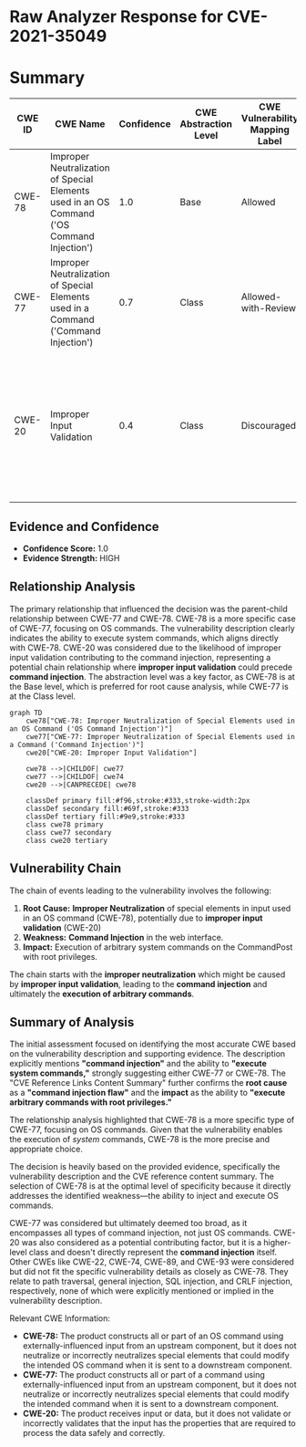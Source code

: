 # Raw Analyzer Response for CVE-2021-35049

# Summary
| CWE ID | CWE Name | Confidence | CWE Abstraction Level | CWE Vulnerability Mapping Label | CWE-Vulnerability Mapping Notes |
|---|---|---|---|---|---|
| CWE-78 | Improper Neutralization of Special Elements used in an OS Command ('OS Command Injection') | 1.0 | Base | Allowed | Primary CWE. Matches the vulnerability description and root cause evidence.|
| CWE-77 | Improper Neutralization of Special Elements used in a Command ('Command Injection') | 0.7 | Class | Allowed-with-Review | Considered as a broader category but CWE-78 is more specific.|
| CWE-20 | Improper Input Validation | 0.4 | Class | Discouraged | Secondary. Considered because command injection often stems from a lack of proper input validation, but it's a high-level CWE. |

## Evidence and Confidence

*   **Confidence Score:** 1.0
*   **Evidence Strength:** HIGH

## Relationship Analysis
The primary relationship that influenced the decision was the parent-child relationship between CWE-77 and CWE-78. CWE-78 is a more specific case of CWE-77, focusing on OS commands. The vulnerability description clearly indicates the ability to execute system commands, which aligns directly with CWE-78. CWE-20 was considered due to the likelihood of improper input validation contributing to the command injection, representing a potential chain relationship where **improper input validation** could precede **command injection**. The abstraction level was a key factor, as CWE-78 is at the Base level, which is preferred for root cause analysis, while CWE-77 is at the Class level.

```mermaid
graph TD
    cwe78["CWE-78: Improper Neutralization of Special Elements used in an OS Command ('OS Command Injection')"]
    cwe77["CWE-77: Improper Neutralization of Special Elements used in a Command ('Command Injection')"]
    cwe20["CWE-20: Improper Input Validation"]
    
    cwe78 -->|CHILDOF| cwe77
    cwe77 -->|CHILDOF| cwe74
    cwe20 -->|CANPRECEDE| cwe78

    classDef primary fill:#f96,stroke:#333,stroke-width:2px
    classDef secondary fill:#69f,stroke:#333
    classDef tertiary fill:#9e9,stroke:#333
    class cwe78 primary
    class cwe77 secondary
    class cwe20 tertiary
```

## Vulnerability Chain
The chain of events leading to the vulnerability involves the following:
1.  **Root Cause:** **Improper Neutralization** of special elements in input used in an OS command (CWE-78), potentially due to **improper input validation** (CWE-20)
2.  **Weakness:** **Command Injection** in the web interface.
3.  **Impact:** Execution of arbitrary system commands on the CommandPost with root privileges.

The chain starts with the **improper neutralization** which might be caused by **improper input validation**, leading to the **command injection** and ultimately the **execution of arbitrary commands**.

## Summary of Analysis
The initial assessment focused on identifying the most accurate CWE based on the vulnerability description and supporting evidence. The description explicitly mentions **"command injection"** and the ability to **"execute system commands,"** strongly suggesting either CWE-77 or CWE-78. The "CVE Reference Links Content Summary" further confirms the **root cause** as a **"command injection flaw"** and the **impact** as the ability to **"execute arbitrary commands with root privileges."**

The relationship analysis highlighted that CWE-78 is a more specific type of CWE-77, focusing on OS commands. Given that the vulnerability enables the execution of *system* commands, CWE-78 is the more precise and appropriate choice.

The decision is heavily based on the provided evidence, specifically the vulnerability description and the CVE reference content summary. The selection of CWE-78 is at the optimal level of specificity because it directly addresses the identified weakness—the ability to inject and execute OS commands.

CWE-77 was considered but ultimately deemed too broad, as it encompasses all types of command injection, not just OS commands. CWE-20 was also considered as a potential contributing factor, but it is a higher-level class and doesn't directly represent the **command injection** itself. Other CWEs like CWE-22, CWE-74, CWE-89, and CWE-93 were considered but did not fit the specific vulnerability details as closely as CWE-78. They relate to path traversal, general injection, SQL injection, and CRLF injection, respectively, none of which were explicitly mentioned or implied in the vulnerability description.

Relevant CWE Information:
- **CWE-78:** The product constructs all or part of an OS command using externally-influenced input from an upstream component, but it does not neutralize or incorrectly neutralizes special elements that could modify the intended OS command when it is sent to a downstream component.
- **CWE-77:** The product constructs all or part of a command using externally-influenced input from an upstream component, but it does not neutralize or incorrectly neutralizes special elements that could modify the intended command when it is sent to a downstream component.
- **CWE-20:** The product receives input or data, but it does not validate or incorrectly validates that the input has the properties that are required to process the data safely and correctly.